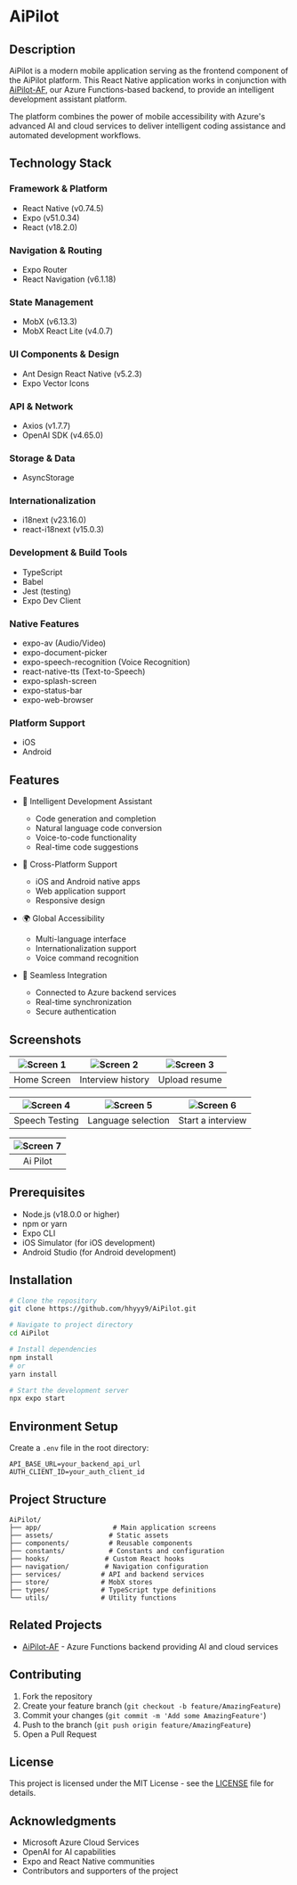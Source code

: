 # AiPilot

## Description
AiPilot is a modern mobile application serving as the frontend component of the AiPilot platform. This React Native application works in conjunction with [AiPilot-AF](https://github.com/hhyyy9/AiPilot-AF), our Azure Functions-based backend, to provide an intelligent development assistant platform.

The platform combines the power of mobile accessibility with Azure's advanced AI and cloud services to deliver intelligent coding assistance and automated development workflows.

## Technology Stack
### Framework & Platform
- React Native (v0.74.5)
- Expo (v51.0.34)
- React (v18.2.0)

### Navigation & Routing
- Expo Router
- React Navigation (v6.1.18)

### State Management
- MobX (v6.13.3)
- MobX React Lite (v4.0.7)

### UI Components & Design
- Ant Design React Native (v5.2.3)
- Expo Vector Icons

### API & Network
- Axios (v1.7.7)
- OpenAI SDK (v4.65.0)

### Storage & Data
- AsyncStorage

### Internationalization
- i18next (v23.16.0)
- react-i18next (v15.0.3)

### Development & Build Tools
- TypeScript
- Babel
- Jest (testing)
- Expo Dev Client

### Native Features
- expo-av (Audio/Video)
- expo-document-picker
- expo-speech-recognition (Voice Recognition)
- react-native-tts (Text-to-Speech)
- expo-splash-screen
- expo-status-bar
- expo-web-browser

### Platform Support
- iOS
- Android

## Features
- 🎯 Intelligent Development Assistant
  - Code generation and completion
  - Natural language code conversion
  - Voice-to-code functionality
  - Real-time code suggestions

- 📱 Cross-Platform Support
  - iOS and Android native apps
  - Web application support
  - Responsive design

- 🌍 Global Accessibility
  - Multi-language interface
  - Internationalization support
  - Voice command recognition

- 🔄 Seamless Integration
  - Connected to Azure backend services
  - Real-time synchronization
  - Secure authentication

## Screenshots
| ![Screen 1](screenshots/screen-shot-1.png) | ![Screen 2](screenshots/screen-shot-2.png) | ![Screen 3](screenshots/screen-shot-3.png) |
|:---:|:---:|:---:|
| Home Screen | Interview history | Upload resume |

| ![Screen 4](screenshots/screen-shot-4.png) | ![Screen 5](screenshots/screen-shot-5.png) | ![Screen 6](screenshots/screen-shot-6.png) |
|:---:|:---:|:---:|
| Speech Testing | Language selection | Start a interview |

| ![Screen 7](screenshots/screen-shot-7.png) |
|:---:|
| Ai Pilot |

## Prerequisites
- Node.js (v18.0.0 or higher)
- npm or yarn
- Expo CLI
- iOS Simulator (for iOS development)
- Android Studio (for Android development)

## Installation
```bash
# Clone the repository
git clone https://github.com/hhyyy9/AiPilot.git

# Navigate to project directory
cd AiPilot

# Install dependencies
npm install
# or
yarn install

# Start the development server
npx expo start
```

## Environment Setup
Create a `.env` file in the root directory:
```env
API_BASE_URL=your_backend_api_url
AUTH_CLIENT_ID=your_auth_client_id
```

## Project Structure
```
AiPilot/
├── app/                  # Main application screens
├── assets/              # Static assets
├── components/          # Reusable components
├── constants/           # Constants and configuration
├── hooks/              # Custom React hooks
├── navigation/         # Navigation configuration
├── services/          # API and backend services
├── store/             # MobX stores
├── types/             # TypeScript type definitions
└── utils/             # Utility functions
```

## Related Projects
- [AiPilot-AF](https://github.com/hhyyy9/AiPilot-AF) - Azure Functions backend providing AI and cloud services

## Contributing
1. Fork the repository
2. Create your feature branch (`git checkout -b feature/AmazingFeature`)
3. Commit your changes (`git commit -m 'Add some AmazingFeature'`)
4. Push to the branch (`git push origin feature/AmazingFeature`)
5. Open a Pull Request

## License
This project is licensed under the MIT License - see the [LICENSE](LICENSE) file for details.

## Acknowledgments
- Microsoft Azure Cloud Services
- OpenAI for AI capabilities
- Expo and React Native communities
- Contributors and supporters of the project